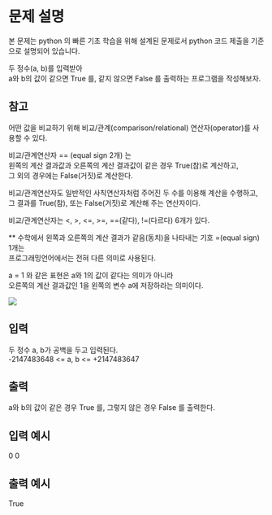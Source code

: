 # 문제 설명

본 문제는 python 의 빠른 기초 학습을 위해 설계된 문제로서 python 코드 제출을 기준으로 설명되어 있습니다.

두 정수(a, b)를 입력받아  
a와 b의 값이 같으면 True 를, 같지 않으면 False 를 출력하는 프로그램을 작성해보자.

## 참고

어떤 값을 비교하기 위해 비교/관계(comparison/relational) 연산자(operator)를 사용할 수 있다.

비교/관계연산자 == (equal sign 2개) 는  
왼쪽의 계산 결과값과 오른쪽의 계산 결과값이 같은 경우 True(참)로 계산하고,  
그 외의 경우에는 False(거짓)로 계산한다.

비교/관계연산자도 일반적인 사칙연산자처럼 주어진 두 수를 이용해 계산을 수행하고,  
그 결과를 True(참), 또는 False(거짓)로 계산해 주는 연산자이다.

비교/관계연산자는 <, >, <=, >=, ==(같다), !=(다르다) 6개가 있다.

\*\* 수학에서 왼쪽과 오른쪽의 계산 결과가 같음(동치)을 나타내는 기호 =(equal sign) 1개는  
프로그래밍언어에서는 전혀 다른 의미로 사용된다.

a = 1 와 같은 표현은 a와 1의 값이 같다는 의미가 아니라  
오른쪽의 계산 결과값인 1을 왼쪽의 변수 a에 저장하라는 의미이다.

<img src="https://codeup.kr/upload/pimg6214_1.png">

## 입력

두 정수 a, b가 공백을 두고 입력된다.  
-2147483648 <= a, b <= +2147483647

## 출력

a와 b의 값이 같은 경우 True 를, 그렇지 않은 경우 False 를 출력한다.

## 입력 예시

0 0

## 출력 예시

True
